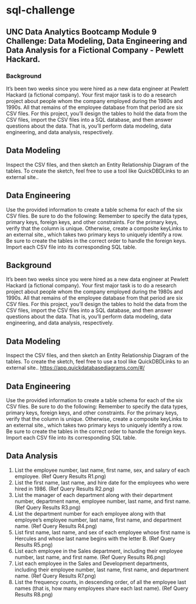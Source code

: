 # sql-challenge 
## UNC Data Analytics Bootcamp Module 9 Challenge: Data Modeling, Data Engineering and Data Analysis for a Fictional Company - Pewlett Hackard.


### Background 
It’s been two weeks since you were hired as a new data engineer at Pewlett Hackard (a fictional company). Your first major task is to do a research project about people whom the company employed during the 1980s and 1990s. All that remains of the employee database from that period are six CSV files.
For this project, you’ll design the tables to hold the data from the CSV files, import the CSV files into a SQL database, and then answer questions about the data. That is, you’ll perform data modeling, data engineering, and data analysis, respectively.

## Data Modeling
Inspect the CSV files, and then sketch an Entity Relationship Diagram of the tables. To create the sketch, feel free to use a tool like QuickDBDLinks to an external site..

## Data Engineering
Use the provided information to create a table schema for each of the six CSV files. Be sure to do the following:
Remember to specify the data types, primary keys, foreign keys, and other constraints.
For the primary keys, verify that the column is unique. Otherwise, create a composite keyLinks to an external site., which takes two primary keys to uniquely identify a row.
Be sure to create the tables in the correct order to handle the foreign keys.
Import each CSV file into its corresponding SQL table.

## Background
It’s been two weeks since you were hired as a new data engineer at Pewlett Hackard (a fictional company). Your first major task is to do a research project about people whom the company employed during the 1980s and 1990s. All that remains of the employee database from that period are six CSV files.
For this project, you’ll design the tables to hold the data from the CSV files, import the CSV files into a SQL database, and then answer questions about the data. That is, you’ll perform data modeling, data engineering, and data analysis, respectively.

## Data Modeling
Inspect the CSV files, and then sketch an Entity Relationship Diagram of the tables. To create the sketch, feel free to use a tool like QuickDBDLinks to an external site.. https://app.quickdatabasediagrams.com/#/

## Data Engineering

Use the provided information to create a table schema for each of the six CSV files. Be sure to do the following:
Remember to specify the data types, primary keys, foreign keys, and other constraints.
For the primary keys, verify that the column is unique. Otherwise, create a composite keyLinks to an external site., which takes two primary keys to uniquely identify a row.
Be sure to create the tables in the correct order to handle the foreign keys.
Import each CSV file into its corresponding SQL table.


## Data Analysis
1. List the employee number, last name, first name, sex, and salary of each employee. (Ref Query Results R1.png)
2. List the first name, last name, and hire date for the employees who were hired in 1986. (Ref Query Results R2.png)
3. List the manager of each department along with their department number, department name, employee number, last name, and first name. (Ref Query Results R3.png)
4. List the department number for each employee along with that employee’s employee number, last name, first name, and department name. (Ref Query Results R4.png)
5. List first name, last name, and sex of each employee whose first name is Hercules and whose last name begins with the letter B. (Ref Query Results R5.png)
6. List each employee in the Sales department, including their employee number, last name, and first name. (Ref Query Results R6.png)
7. List each employee in the Sales and Development departments, including their employee number, last name, first name, and department name. (Ref Query Results R7.png)
8. List the frequency counts, in descending order, of all the employee last names (that is, how many employees share each last name). (Ref Query Results R8.png)

